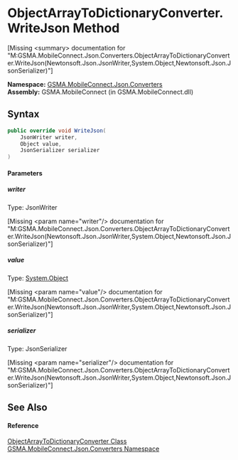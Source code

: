 ObjectArrayToDictionaryConverter.WriteJson Method
=================================================

[Missing &lt;summary> documentation for "M:GSMA.MobileConnect.Json.Converters.ObjectArrayToDictionaryConverter.WriteJson(Newtonsoft.Json.JsonWriter,System.Object,Newtonsoft.Json.JsonSerializer)"]


**Namespace:** [GSMA.MobileConnect.Json.Converters][1]  
**Assembly:** GSMA.MobileConnect (in GSMA.MobileConnect.dll)

Syntax
------

```csharp
public override void WriteJson(
	JsonWriter writer,
	Object value,
	JsonSerializer serializer
)
```

#### Parameters

##### *writer*
Type: JsonWriter  

[Missing &lt;param name="writer"/> documentation for "M:GSMA.MobileConnect.Json.Converters.ObjectArrayToDictionaryConverter.WriteJson(Newtonsoft.Json.JsonWriter,System.Object,Newtonsoft.Json.JsonSerializer)"]


##### *value*
Type: [System.Object][2]  

[Missing &lt;param name="value"/> documentation for "M:GSMA.MobileConnect.Json.Converters.ObjectArrayToDictionaryConverter.WriteJson(Newtonsoft.Json.JsonWriter,System.Object,Newtonsoft.Json.JsonSerializer)"]


##### *serializer*
Type: JsonSerializer  

[Missing &lt;param name="serializer"/> documentation for "M:GSMA.MobileConnect.Json.Converters.ObjectArrayToDictionaryConverter.WriteJson(Newtonsoft.Json.JsonWriter,System.Object,Newtonsoft.Json.JsonSerializer)"]



See Also
--------

#### Reference
[ObjectArrayToDictionaryConverter Class][3]  
[GSMA.MobileConnect.Json.Converters Namespace][1]  

[1]: ../README.md
[2]: http://msdn.microsoft.com/en-us/library/e5kfa45b
[3]: README.md
[4]: ../../_icons/Help.png